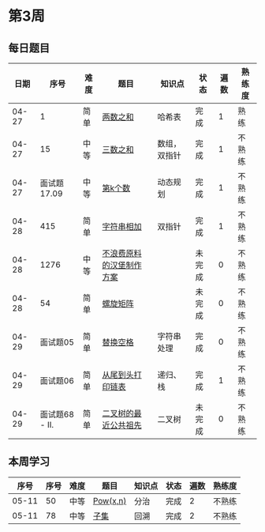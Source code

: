 # 第3周
## 每日题目
|日期|序号|难度|题目|知识点|状态|遍数|熟练度|
|---|---|---|---|---|---|---|---|
|04-27|1|简单|[两数之和](./towSum)|哈希表|完成|1|熟练
|04-27|15|中等|[三数之和](./3Sum)|数组，双指针|完成|1|不熟练
|04-27|面试题 17.09|中等|[第k个数](./getKthMagicNumber)|动态规划|完成|1|不熟练
|04-28|415|简单|[字符串相加](./addStrings)|双指针|完成|1|不熟练
|04-28|1276|中等|[不浪费原料的汉堡制作方案](./numOfBurgers)| |未完成|0|不熟练
|04-28|54|简单|[螺旋矩阵](./spiralOrder)| |未完成|0|不熟练
|04-29|面试题05|简单|[替换空格](./replaceSpace)|字符串处理|完成|0|不熟练
|04-29|面试题06|简单|[从尾到头打印链表](./reversePrint)|递归、栈|完成|1|不熟练
|04-29|面试题68 - II.|简单|[ 二叉树的最近公共祖先](./lowestCommonAncestor)|二叉树|未完成|0|不熟练
## 本周学习
|序号|序号|难度|题目|知识点|状态|遍数|熟练度
|---|---|---|---|---|---|---|---|
|05-11|50|中等|[Pow(x,n)](./myPow)|分治|完成|2|不熟练
|05-11|78|中等|[子集](./subsets)|回溯|完成|2|不熟练